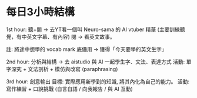 # 每日3小時結構

1st hour: 聽+閱 -> 去YT看一個叫 Neuro-sama 的 AI vtuber 精華 (主要訓練聽覺，有中英文字幕、有內容)
閱 -> 看英文故事。

註: 將途中想學的 vocab mark 底備用 -> 獲得「今天要學的英文生字」

2nd hour: 分析與結構 -> 去 aistudio 與 AI 一起學生字、文法、表達方式
活動: 單字深究 + 文法剖析 + 模仿與改寫 (paraphrasing)

3rd hour: 創意輸出
目標: 實際應用新學到的知識, 將其內化為自己的能力。
活動: 寫作練習 + 口說挑戰 (自言自語 / 向我報告 / 與 AI 互動)



